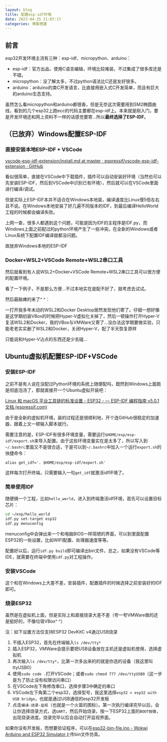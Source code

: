 ```yaml
---
layout: blog
title: 配置esp-idf环境
date: 2023-04-25 21:07:17
categories: 博客搭建
---
```


## 前言

esp32开发环境主流有三种：esp-idf、micropython、arduino：

- esp-idf：官方出品，使用C语言编辑，环境比较难装，不过集成了很多库还是不错。
- micropython：没了解太多，不过python语法比C还是友好很多。
- arduino：arduino的类C开发语言，比直接用嵌入式C开发简单，而且有巨大的arduino生态支持。

虽然怎么看micropython和arduino都很香，但是无奈这次需要用到SM2椭圆曲线，看到的几个esp32上跑ecc的代码主要都在esp-idf上。本来就是刚入门，要是开发环境还和网上资料不一样的话感觉要寄...所以**最终选择了ESP-IDF**。

## （已放弃）Windows配置ESP-IDF

### 直接安装本地ESP-IDF + VSCode

[vscode-esp-idf-extension/install.md at master · espressif/vscode-esp-idf-extension · GitHub](https://github.com/espressif/vscode-esp-idf-extension/blob/master/docs/tutorial/install.md)

看似很简单，直接在VSCode中下载插件，插件可以自动安装好环境（当然也可以先安装ESP-IDF，然后到VSCode中识别已有环境），然后就可以在VSCode里面进行编译/调试。

但是实际上ESP-IDF本并不适合在Windows本地装，编译速度比Linux慢5倍左右且不说。在Windows本地安装了好几遍不同版本的IDF，到最后编译HelloWorld工程的时候都会编译失败。

上网一查，很多人都遇到这个问题，可能是因为IDF的主程序是IDF.py，而Windows上面之前配过的python环境产生了一些冲突。在全新的Windows或者Linux系统下配置IDF编译就都没问题。

故放弃Windows本地的ESP-IDF

### Docker+WSL2+VSCode Remote+WSL2串口工具

然后就看到有人说WSL2+Docker+VSCode Remote+WSL2串口工具可以很方便的配置环境。

看了一下例子，不是那么方便...不过本地实在是配不好了，就考虑去试试。

然后最脑瘫的来了^ ^：

一打开我多年未动的WSL2和Docker Desktop居然发现他们寄了。仔细一想好像是这学期初装VBox的时候把Hyper-V虚拟化关掉了，然后一顿操作打开Hyper-V复活WSL2和Docker，我的VBox与VMWare又寄了...没办法这学期要做实验，只能老老实实删了WSL2和Docker，关闭Hyper-V，配了半天恢复原样

只能说和Hyper-V沾点的东西还是少去碰...

## Ubuntu虚拟机配置ESP-IDF+VSCode

### 安装ESP-IDF

之前不是有人说在没配过Python环境的系统上随便配吗，既然到Windows上面跑是彻底泡汤了，那就直接开一个Ubuntu虚拟开装吧：

[Linux 和 macOS 平台工具链的标准设置 - ESP32 - — ESP-IDF 编程指南 v5.0.1 文档 (espressif.com)](https://docs.espressif.com/projects/esp-idf/zh_CN/v5.0.1/esp32/get-started/linux-macos-setup.html#get-started-prerequisites)

由于是全新的虚拟机环境，装的过程还是很顺利地，开个连GitHub很稳定的加速器，跟着上文一顿输入脚本就行。

需要注意的是，ESP-IDF有很多环境变量，需要运行`$HOME/esp/esp-idf/export.sh`来导入配置。由于这些环境变量实在是太多了，所以写入到`~/.bashrc`里面又不是很合适，于是可以到`~/.bashrc`中加入一个运行`export.sh`的快捷命令：

``` shell
alias get_idf='. $HOME/esp/esp-idf/export.sh'
```

这样每次打开终端，只需要输入一句`get_idf`就激活idf环境了。

### 简单使用IDF

随便搞一个工程，比如`hello_world`，进入到终端激活idf环境，首先可以设置目标芯片：

``` bash
cd ~/esp/hello_world
idf.py set-target esp32
idf.py menuconfig
```

menuconfig中会弹出来一个和电脑BIOS一样简陋的界面，可以到里面配置ESP32的一些设置，比如WIFI配置、处理器速度等等。

配置好以后，运行`idf.py build`即可编译出bin文件，总之，如果没有VSCode等IDE，就需要在终端中使用`idf.py`对工程操作。

### 安装VSCode

这个和在Windows上大差不差，安装插件，配置插件的时候选择之前安装好的IDF即可。

### 烧录ESP32

虽然是在虚拟机上面，但是实际上和直接烧录大差不差（夸一夸VMWare做的还是挺好的，不像垃圾VBox^ ^）

注：如下设置方法仅支持ESP32 DevKitC v4通过USB烧录

1. 不插入ESP32，首先在终端输入`ls /dev/tty*`
2. 插入ESP32，VMWare会提示要把USB设备放在主机还是虚拟机使用，选择虚拟机
3. 再次输入`ls /dev/tty*`，比第一次多出来的的就是你选的设备（我这里叫ttyUSB0）
4. 使用`sudo code .`打开VSCode；或者`sudo chmod 777 /dev/ttyUSB0`（这一步是为了防止没有权限访问串口）
5. 在VSCode左下角修改串口，选择步骤3中确定的串口
6. VSCode左下角第二个esp32，选择型号，我这里选择`esp32 > esp32 with USB bridge`，也就是通过USB通信的esp32开发板
7. 点击`编译-烧录-监视`（也就是一个火苗的图标）。第一次执行编译完毕以后，会让你选择烧录方式，选`UART`，然后开始烧录，按一下ESP32上面的`BOOT按键`，出现烧录进度。烧录完毕以后会自动打开监视界面。

如果你没有开发板，而想要验证程序，可以在[esp32-bin-file.ino - Wokwi Arduino and ESP32 Simulator](https://wokwi.com/projects/305457271083631168)上传bin文件仿真。



